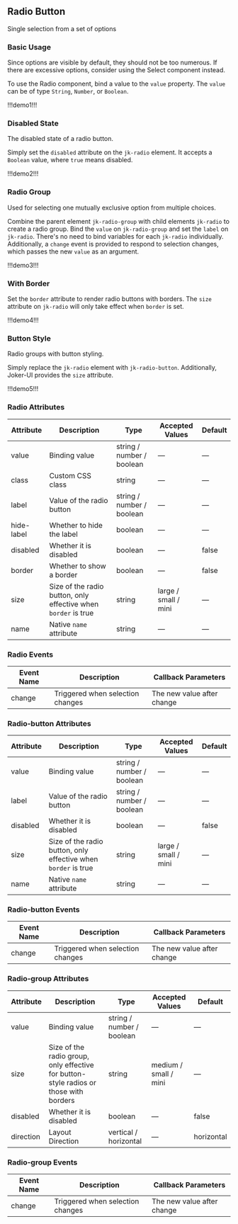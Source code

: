 ## Radio Button

Single selection from a set of options

### Basic Usage

Since options are visible by default, they should not be too numerous. If there are excessive options, consider using the Select component instead.

To use the Radio component, bind a value to the `value` property. The `value` can be of type `String`, `Number`, or `Boolean`.

!!!demo1!!!

### Disabled State

The disabled state of a radio button.

Simply set the `disabled` attribute on the `jk-radio` element. It accepts a `Boolean` value, where `true` means disabled.

!!!demo2!!!

### Radio Group

Used for selecting one mutually exclusive option from multiple choices.

Combine the parent element `jk-radio-group` with child elements `jk-radio` to create a radio group. Bind the `value` on `jk-radio-group` and set the `label` on `jk-radio`. There's no need to bind variables for each `jk-radio` individually. Additionally, a `change` event is provided to respond to selection changes, which passes the new `value` as an argument.

!!!demo3!!!

### With Border

Set the `border` attribute to render radio buttons with borders. The `size` attribute on `jk-radio` will only take effect when `border` is set.

!!!demo4!!!

### Button Style

Radio groups with button styling.

Simply replace the `jk-radio` element with `jk-radio-button`. Additionally, Joker-UI provides the `size` attribute.

!!!demo5!!!

### Radio Attributes

| Attribute  | Description                                                    | Type                      | Accepted Values      | Default |
| ---------- | -------------------------------------------------------------- | ------------------------- | -------------------- | ------- |
| value      | Binding value                                                  | string / number / boolean | —                    | —       |
| class      | Custom CSS class                                               | string                    | —                    | —       |
| label      | Value of the radio button                                      | string / number / boolean | —                    | —       |
| hide-label | Whether to hide the label                                      | boolean                   | —                    | —       |
| disabled   | Whether it is disabled                                         | boolean                   | —                    | false   |
| border     | Whether to show a border                                       | boolean                   | —                    | false   |
| size       | Size of the radio button, only effective when `border` is true | string                    | large / small / mini | —       |
| name       | Native `name` attribute                                        | string                    | —                    | —       |

### Radio Events

| Event Name | Description                      | Callback Parameters        |
| ---------- | -------------------------------- | -------------------------- |
| change     | Triggered when selection changes | The new value after change |

### Radio-button Attributes

| Attribute | Description                                                    | Type                      | Accepted Values      | Default |
| --------- | -------------------------------------------------------------- | ------------------------- | -------------------- | ------- |
| value     | Binding value                                                  | string / number / boolean | —                    | —       |
| label     | Value of the radio button                                      | string / number / boolean | —                    | —       |
| disabled  | Whether it is disabled                                         | boolean                   | —                    | false   |
| size      | Size of the radio button, only effective when `border` is true | string                    | large / small / mini | —       |
| name      | Native `name` attribute                                        | string                    | —                    | —       |

### Radio-button Events

| Event Name | Description                      | Callback Parameters        |
| ---------- | -------------------------------- | -------------------------- |
| change     | Triggered when selection changes | The new value after change |

### Radio-group Attributes

| Attribute | Description                                                                           | Type                      | Accepted Values       | Default    |
| --------- | ------------------------------------------------------------------------------------- | ------------------------- | --------------------- | ---------- |
| value     | Binding value                                                                         | string / number / boolean | —                     | —          |
| size      | Size of the radio group, only effective for button-style radios or those with borders | string                    | medium / small / mini | —          |
| disabled  | Whether it is disabled                                                                | boolean                   | —                     | false      |
| direction | Layout Direction                                                                      | vertical / horizontal     | —                     | horizontal |

### Radio-group Events

| Event Name | Description                      | Callback Parameters        |
| ---------- | -------------------------------- | -------------------------- |
| change     | Triggered when selection changes | The new value after change |
